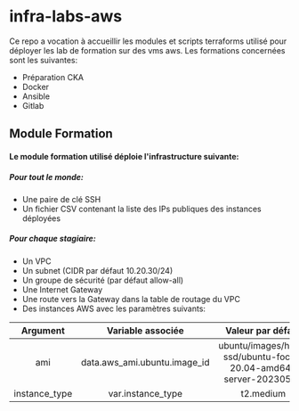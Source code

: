 # infra-labs-aws
Ce repo a vocation à accueillir les modules et scripts terraforms utilisé pour déployer les lab de formation sur des vms aws.
Les formations concernées sont les suivantes:
- Préparation CKA
- Docker
- Ansible
- Gitlab
## Module Formation
#### Le module formation utilisé déploie l'infrastructure suivante:
##### Pour tout le monde:
- Une paire de clé SSH
- Un fichier CSV contenant la liste des IPs publiques des instances déployées
##### Pour chaque stagiaire:
- Un VPC
- Un subnet (CIDR par défaut 10.20.30/24)
- Un groupe de sécurité (par défaut allow-all)
- Une Internet Gateway
- Une route vers la Gateway dans la table de routage du VPC
- Des instances AWS avec les paramètres suivants:

| Argument | Variable associée | Valeur par défaut |
| :---: | :---: | :---: |
| ami | data.aws_ami.ubuntu.image_id | ubuntu/images/hvm-ssd/ubuntu-focal-20.04-amd64-server-20230517 |
| instance_type | var.instance_type | t2.medium|

